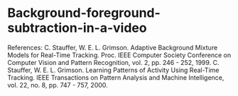 # Background-foreground-subtraction-in-a-video
References: C. Stauffer, W. E. L. Grimson. Adaptive Background Mixture Models for Real-Time Tracking. Proc. IEEE Computer Society Conference on Computer Vision and Pattern Recognition, vol. 2, pp. 246 - 252, 1999.
C. Stauffer, W. E. L. Grimson. Learning Patterns of Activity Using Real-Time Tracking. IEEE Transactions on Pattern Analysis and Machine Intelligence, vol. 22, no. 8, pp. 747 - 757, 2000.
